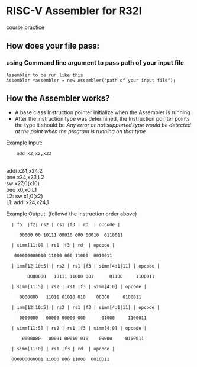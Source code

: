 # RISC-V Assembler for R32I
course practice

## How does your file pass: 
### using Command line argument to pass path of your input file 
    Assembler to be run like this
    Assembler *assembler = new Assembler("path of your input file");
## How the Assembler works?
*   A base class Instruction pointer initialize when the Assembler is running
*   After the instruction type was determined, the Instruction pointer points the type it should be
  *Any error or not supported type would be detected at the point when the program is running on that type*

Example Input:
    
        add x2,x2,x23   
<br />    
        addi x24,x24,2
<br />  
        bne x24,x23,L2
<br /> 
        sw x27,0(x10)
<br />
        beq x0,x0,L1
<br />
        L2: sw x1,0(x2)
<br />
        L1: addi x24,x24,1

Example Output: (followd the instruction order above)

      | f5  |f2| rs2 | rs1 |f3 | rd  | opcode |
  
         00000 00 10111 00010 000 00010  0110011

      | simm[11:0] | rs1 |f3 | rd  | opcode |
 
       000000000010 11000 000 11000  0010011

      | imm[12|10:5] | rs2 | rs1 |f3 | simm[4:1|11] | opcode |

            0000000   10111 11000 001      01100     1100011

      | simm[11:5] | rs2 | rs1 |f3 | simm[4:0] | opcode |

         0000000   11011 01010 010    00000     0100011

      | imm[12|10:5] | rs2 | rs1 |f3 | simm[4:1|11] | opcode |

         0000000   00000 00000 000      01000     1100011

      | simm[11:5] | rs2 | rs1 |f3 | simm[4:0] | opcode |

          0000000   00001 00010 010    00000     0100011

      | simm[11:0] | rs1 |f3 | rd  | opcode |

      000000000001 11000 000 11000  0010011
  
  

